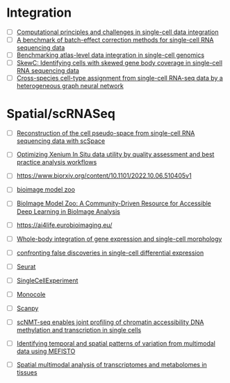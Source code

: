 
# Integration 
- [ ] [Computational principles and challenges in single-cell data integration](https://www.nature.com/articles/s41587-021-00895-7)
- [ ] [A benchmark of batch-effect correction methods for single-cell RNA sequencing data
](https://genomebiology.biomedcentral.com/articles/10.1186/s13059-019-1850-9)
- [ ] [Benchmarking atlas-level data integration in single-cell genomics](https://www.nature.com/articles/s41592-021-01336-8)
- [ ] [SkewC: Identifying cells with skewed gene body coverage in single-cell RNA sequencing data](https://www.sciencedirect.com/science/article/pii/S2589004222000475)
- [ ] [Cross-species cell-type assignment from single-cell RNA-seq data by a heterogeneous graph neural network](https://github.com/zhanglabtools/CAME)

# Spatial/scRNASeq
- [ ] [Reconstruction of the cell pseudo-space from single-cell RNA sequencing data with scSpace](https://www.nature.com/articles/s41467-023-38121-4)
- [ ] [Optimizing Xenium In Situ data utility by quality assessment and best practice analysis workflows](https://www.biorxiv.org/content/10.1101/2023.02.13.528102v1.full.pdf)
- [ ] https://www.biorxiv.org/content/10.1101/2022.10.06.510405v1

- [ ] [bioimage model zoo](https://bioimage.io/#/)
- [ ] [BioImage Model Zoo: A Community-Driven Resource for Accessible Deep Learning in BioImage Analysis](https://www.biorxiv.org/content/10.1101/2022.06.07.495102v1)

- [ ] https://ai4life.eurobioimaging.eu/
- [ ] [Whole-body integration of gene expression and single-cell morphology](https://www.sciencedirect.com/science/article/pii/S009286742100876X)
- [ ] [confronting false discoveries in single-cell differential expression](https://www.nature.com/articles/s41467-021-25960-2)
- [ ] [Seurat](https://satijalab.org/seurat/)  
- [ ] [SingleCellExperiment](https://bioconductor.org/packages/release/bioc/html/SingleCellExperiment.html)  
- [ ] [Monocole](https://cole-trapnell-lab.github.io/monocle-release/)
- [ ] [Scanpy](https://scanpy.readthedocs.io/en/stable/)  
- [ ] [scNMT-seq enables joint profiling of chromatin accessibility DNA methylation and transcription in single cells](https://www.nature.com/articles/s41467-018-03149-4)
- [ ] [Identifying temporal and spatial patterns of variation from multimodal data using MEFISTO](https://www.nature.com/articles/s41592-021-01343-9)
- [ ] [Spatial multimodal analysis of transcriptomes and metabolomes in tissues](https://www.nature.com/articles/s41587-023-01937-y)
